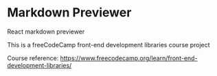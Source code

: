 # Markdown Previewer

React markdown previewer

This is a freeCodeCamp front-end development libraries course project

Course reference: https://www.freecodecamp.org/learn/front-end-development-libraries/
